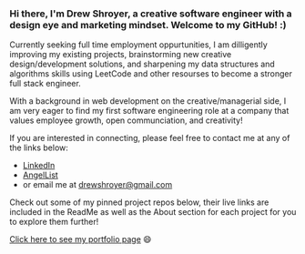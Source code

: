 ### Hi there, I'm Drew Shroyer, a creative software engineer with a design eye and marketing mindset.  Welcome to my GitHub! :) 

Currently seeking full time employment oppurtunities, I am dilligently improving my existing projects, brainstorming new creative design/development solutions, and sharpening my data structures and algorithms skills using LeetCode and other resourses to become a stronger full stack engineer.

With a background in web development on the creative/managerial side, I am very eager to find my first software engineering role at a company that values employee growth, open communciation, and creativity!

If you are interested in connecting, please feel free to contact me at any of the links below:

- [LinkedIn](https://www.linkedin.com/in/drew-shroyer-861b32a4/)
- [AngelList](https://angel.co/u/drew-drew-shroyer)
- or email me at drewshroyer@gmail.com

Check out some of my pinned project repos below, their live links are included in the ReadMe as well as the About section for each project for you to explore them further!

[Click here to see my portfolio page](https://drewshroyer.github.io/) 😄
